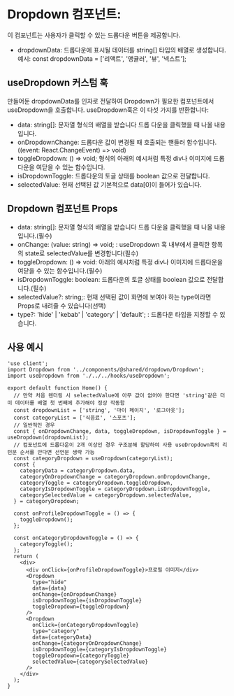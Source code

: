 <!-- 미리보기 열기:
.md 파일을 열고, Ctrl + Shift + V (Mac에서는 Cmd + Shift + V)를 누르면 바로 미리보기를 열 수 있습니다.
또는 우측 상단의 아이콘 메뉴에서 "Open Preview" 버튼을 클릭할 수 있습니다. -->

# Dropdown 컴포넌트:

이 컴포넌트는 사용자가 클릭할 수 있는 드롭다운 버튼을 제공합니다.

<!-- 물음표가 없으면 필수값, 있으면 선택값이고, [default = 기본값]으로 기본값이 있다면 작성해주세요. -->

- dropdownData:
  드롭다운에 표시될 데이터를 string[] 타입의 배열로 생성합니다.
  예시: const dropdownData = ['리액트', '앵귤러', '뷰', '넥스트'];

## useDropdown 커스텀 훅

만들어둔 dropdownData를 인자로 전달하여 Dropdown가 필요한 컴포넌트에서 useDropdown을 호출합니다.
useDropdown훅은 이 다섯 가지를 반환합니다:

- data: string[]: 문자열 형식의 배열을 받습니다 드롭 다운을 클릭했을 때 나올 내용입니다.
- onDropdownChange: 드롭다운 값이 변경될 때 호출되는 핸들러 함수입니다. ((event: React.ChangeEvent<HTMLSelectElement>) => void)
- toggleDropdown: () => void; 형식의 아래의 예시처럼 특정 div나 이미지에 드롭다운을 여닫을 수 있는 함수입니다.
- isDropdownToggle: 드롭다운의 토글 상태를 boolean 값으로 전달합니다.
- selectedValue: 현재 선택된 값 기본적으로 data[0]이 들어가 있습니다.

## Dropdown 컴포넌트 Props

- data: string[]: 문자열 형식의 배열을 받습니다 드롭 다운을 클릭했을 때 나올 내용입니다.(필수)
- onChange: (value: string) => void; : useDropdown 훅 내부에서 클릭한 항목의 state로 selectedValue를 변경합니다(필수)
- toggleDropdown: () => void: 아래의 예시처럼 특정 div나 이미지에 드롭다운을 여닫을 수 있는 함수입니다.(필수)
- isDropdownToggle: boolean: 드롭다운의 토글 상태를 boolean 값으로 전달합니다.(필수)
- selectedValue?: string;: 현재 선택된 값이 화면에 보여야 하는 type이라면 Props로 내려줄 수 있습니다(선택)
- type?: 'hide' | 'kebab' | 'category' | 'default'; : 드롭다운 타입을 지정할 수 있습니다.

## 사용 예시

```tsx
'use client';
import Dropdown from '../components/@shared/dropdown/Dropdown';
import useDropdown from './../../hooks/useDropdown';

export default function Home() {
  // 만약 처음 렌더링 시 selectedValue에 아무 값이 없어야 한다면 'string'같은 더미 데이터를 배열 첫 번째에 추가해야 정상 작동함
  const dropdownList = ['string', '마이 페이지', '로그아웃'];
  const categoryList = ['식음료', '스포츠'];
  // 일반적인 경우
  const { onDropdownChange, data, toggleDropdown, isDropdownToggle } = useDropdown(dropdownList);
  // 컴포넌트에 드롭다운이 2개 이상인 경우 구조분해 할당하여 사용 useDropdown훅의 리턴문 순서를 안다면 선언문 생략 가능
  const categoryDropdown = useDropdown(categoryList);
  const {
    categoryData = categoryDropdown.data,
    categoryOnDropdownChange = categoryDropdown.onDropdownChange,
    categoryToggle = categoryDropdown.toggleDropdown,
    categoryIsDropdownToggle = categoryDropdown.isDropdownToggle,
    categorySelectedValue = categoryDropdown.selectedValue,
  } = categoryDropdown;

  const onProfileDropdownToggle = () => {
    toggleDropdown();
  };

  const onCategoryDropdownToggle = () => {
    categoryToggle();
  };
  return (
    <div>
      <div onClick={onProfileDropdownToggle}>프로필 이미지</div>
      <Dropdown
        type="hide"
        data={data}
        onChange={onDropdownChange}
        isDropdownToggle={isDropdownToggle}
        toggleDropdown={toggleDropdown}
      />
      <Dropdown
        onClick={onCategoryDropdownToggle}
        type="category"
        data={categoryData}
        onChange={categoryOnDropdownChange}
        isDropdownToggle={categoryIsDropdownToggle}
        toggleDropdown={categoryToggle}
        selectedValue={categorySelectedValue}
      />
    </div>
  );
}
```
